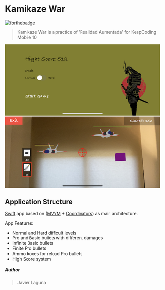 # Kamikaze War

[![forthebadge](https://forthebadge.com/images/badges/made-with-swift.svg)](https://forthebadge.com)

> Kamikaze War is a practice of 'Realidad Aumentada' for KeepCoding Mobile 10

![Start Game](/captures/start_game.PNG)
![Game](/captures/game.PNG)

## Application Structure

[Swift](https://developer.apple.com/swift/) app based on ([MVVM](https://en.wikipedia.org/wiki/Model%E2%80%93view%E2%80%93viewmodel) + [Coordinators](https://blog.kulman.sk/architecting-ios-apps-coordinators/)) as main architecture.

App Features:

   - Normal and Hard difficult levels
   - Pro and Basic bullets with different damages
   - Infinite Basic bullets
   - Finite Pro bullets
   - Ammo boxes for reload Pro bullets
   - High Score system
   
##### Author
> Javier Laguna
